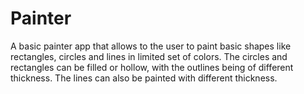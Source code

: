 # Painter
A basic painter app that allows to the user to paint basic shapes like rectangles, circles and lines in limited set of colors. 
The circles and rectangles can be filled or hollow, with the outlines being of different thickness.
The lines can also be painted with different thickness.
